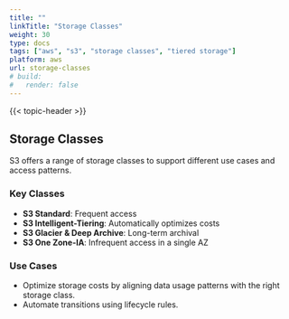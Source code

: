 ```yaml
---
title: ""
linkTitle: "Storage Classes"
weight: 30
type: docs
tags: ["aws", "s3", "storage classes", "tiered storage"]
platform: aws
url: storage-classes
# build:
#   render: false
---
```


{{< topic-header >}}

## Storage Classes

S3 offers a range of storage classes to support different use cases and access patterns.

### Key Classes

- **S3 Standard**: Frequent access
- **S3 Intelligent-Tiering**: Automatically optimizes costs
- **S3 Glacier & Deep Archive**: Long-term archival
- **S3 One Zone-IA**: Infrequent access in a single AZ

### Use Cases

- Optimize storage costs by aligning data usage patterns with the right storage class.
- Automate transitions using lifecycle rules.
